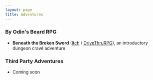 ```yaml
---
layout: page
title: Adventures
---
```


### By Odin's Beard RPG

- **Beneath the Broken Sword** ([Itch](https://byodinsbeardrpg.itch.io/beneath-the-broken-sword) / [DriveThruRPG](https://www.drivethrurpg.com/product/370398/Runecairn-Beneath-the-Broken-Sword)), an introductory dungeon crawl adventure

### Third Party Adventures

- Coming soon
